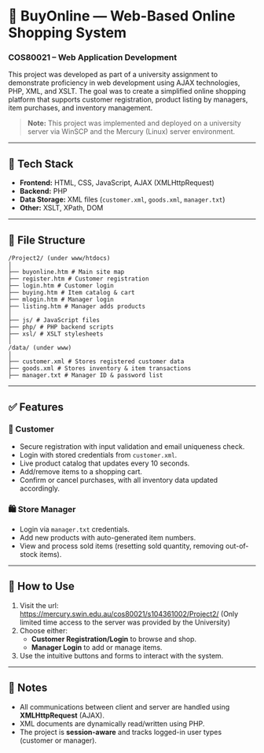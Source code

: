 # 🛒 BuyOnline — Web-Based Online Shopping System  
### COS80021 – Web Application Development

This project was developed as part of a university assignment to demonstrate proficiency in web development using AJAX technologies, PHP, XML, and XSLT. The goal was to create a simplified online shopping platform that supports customer registration, product listing by managers, item purchases, and inventory management.

> **Note:** This project was implemented and deployed on a university server via WinSCP and the Mercury (Linux) server environment.

---

## 🧰 Tech Stack

- **Frontend:** HTML, CSS, JavaScript, AJAX (XMLHttpRequest)
- **Backend:** PHP
- **Data Storage:** XML files (`customer.xml`, `goods.xml`, `manager.txt`)
- **Other:** XSLT, XPath, DOM

---

## 📂 File Structure
```
/Project2/ (under www/htdocs)
│
├── buyonline.htm # Main site map
├── register.htm # Customer registration
├── login.htm # Customer login
├── buying.htm # Item catalog & cart
├── mlogin.htm # Manager login
├── listing.htm # Manager adds products
│
├── js/ # JavaScript files
├── php/ # PHP backend scripts
├── xsl/ # XSLT stylesheets
│
/data/ (under www)
│
├── customer.xml # Stores registered customer data
├── goods.xml # Stores inventory & item transactions
├── manager.txt # Manager ID & password list
```
---

## ✅ Features

### 👤 Customer
- Secure registration with input validation and email uniqueness check.
- Login with stored credentials from `customer.xml`.
- Live product catalog that updates every 10 seconds.
- Add/remove items to a shopping cart.
- Confirm or cancel purchases, with all inventory data updated accordingly.

### 🛍️ Store Manager
- Login via `manager.txt` credentials.
- Add new products with auto-generated item numbers.
- View and process sold items (resetting sold quantity, removing out-of-stock items).

---

## 🚀 How to Use

1. Visit the url: https://mercury.swin.edu.au/cos80021/s104361002/Project2/
   (Only limited time access to the server was provided by the University)
2. Choose either:
   - **Customer Registration/Login** to browse and shop.
   - **Manager Login** to add or manage items.
3. Use the intuitive buttons and forms to interact with the system.

---

## 📑 Notes

- All communications between client and server are handled using **XMLHttpRequest** (AJAX).
- XML documents are dynamically read/written using PHP.
- The project is **session-aware** and tracks logged-in user types (customer or manager).
